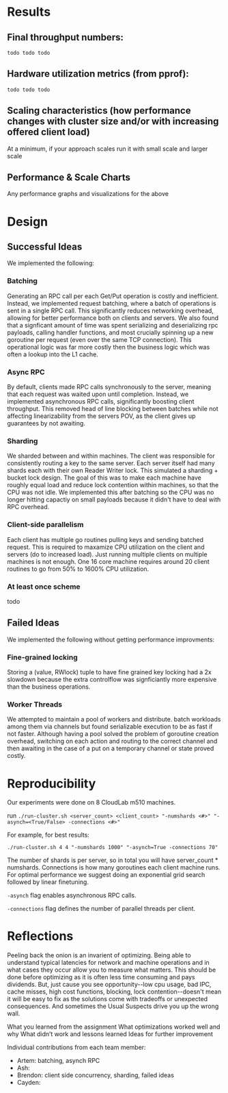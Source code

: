 # Results

## Final throughput numbers:

`todo todo todo`

## Hardware utilization metrics (from pprof):

`todo todo todo`

## Scaling characteristics (how performance changes with cluster size and/or with increasing offered client load)

At a minimum, if your approach scales run it with small scale and larger scale

## Performance & Scale Charts
Any performance graphs and visualizations for the above 

# Design

## Successful Ideas
We implemented the following:
### Batching
Generating an RPC call per each Get/Put operation is costly and inefficient. Instead, we implemented request batching, where a batch of operations is sent in a single RPC call. This significantly reduces networking overhead, allowing for better performance both on clients and servers. We also found that a signficant amount of time was spent serializing and deserializing rpc payloads, calling handler functions, and most crucially spinning up a new goroutine per request (even over the same TCP connection). This operational logic was far more costly then the business logic which was often a lookup into the L1 cache.
### Async RPC 
By default, clients made RPC calls synchronously to the server, meaning that each request was waited upon until completion. Instead, we implemented asynchronous RPC calls, significantly boosting client throughput. This removed head of line blocking between batches while not affecting linearizability from the servers POV, as the client gives up guarantees by not awaiting.
### Sharding
We sharded between and within machines. The client was responsible for consistently routing a key to the same server. Each server itself had many shards each with their own Reader Writer lock. This simulated a sharding + bucket lock design. The goal of this was to make each machine have roughly equal load and reduce lock contention within machines, so that the CPU was not idle. We implemented this after batching so the CPU was no longer hitting capactiy on small payloads because it didn't have to deal with RPC overhead.
### Client-side parallelism
Each client has multiple go routines pulling keys and sending batched request. This is required to maxamize CPU utilization on the client and servers (do to increased load). Just running multiple clients on multiple machines is not enough. One 16 core machine requires around 20 client routines to go from 50% to 1600% CPU utilization.
### At least once scheme
todo

## Failed Ideas
We implemented the following without getting performance improvments:
### Fine-grained locking
Storing a (value, RWlock) tuple to have fine grained key locking had a 2x slowdown because the extra controlflow was signficiantly more expensive than the business operations. 

### Worker Threads
We attempted to maintain a pool of workers and distribute. batch workloads among them via channels but found serializable execution to be as fast if not faster. Although having a pool solved the problem of goroutine creation overhead, switching on each action and routing to the correct channel and then awaiting in the case of a put on a temporary channel or state proved costly. 


# Reproducibility
Our experiments were done on 8 CloudLab m510 machines.

run `./run-cluster.sh <server_count> <client_count> "-numshards <#>" "-asynch=<True/False> -connections <#>"`

For example, for best results:

`./run-cluster.sh 4 4 "-numshards 1000" "-asynch=True -connections 70"`

The number of shards is per server, so in total you will have server_count * numshards. Connections is how many goroutines each client machine runs. For optimal performance we suggest doing an exponential grid search followed by linear finetuning.

`-asynch` flag enables asynchronous RPC calls.

`-connections` flag defines the number of parallel threads per client. 

# Reflections

Peeling back the onion is an invarient of optimizing. Being able to understand typical latencies for network and machine operations and in what cases they occur allow you to measure what matters. This should be done before optimizing as it is often less time consuming and pays dividends. But, just cause you see opportunity--low cpu usage, bad IPC, cache misses, high cost functions, blocking, lock contention--doesn't mean it will be easy to fix as the solutions come with tradeoffs or unexpected consequences. And sometimes the Usual Suspects drive you up the wrong wall. 

What you learned from the assignment
What optimizations worked well and why
What didn’t work and lessons learned
Ideas for further improvement

Individual contributions from each team member:

- Artem: batching, asynch RPC
- Ash: 
- Brendon: client side concurrency, sharding, failed ideas
- Cayden:
